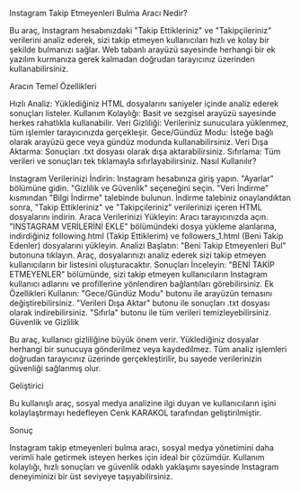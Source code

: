 Instagram Takip Etmeyenleri Bulma Aracı Nedir?

Bu araç, Instagram hesabınızdaki "Takip Ettikleriniz" ve "Takipçileriniz" verilerini analiz ederek, sizi takip etmeyen kullanıcıları hızlı ve kolay bir şekilde bulmanızı sağlar. Web tabanlı arayüzü sayesinde herhangi bir ek yazılım kurmanıza gerek kalmadan doğrudan tarayıcınız üzerinden kullanabilirsiniz.

Aracın Temel Özellikleri

Hızlı Analiz: Yüklediğiniz HTML dosyalarını saniyeler içinde analiz ederek sonuçları listeler.
Kullanım Kolaylığı: Basit ve sezgisel arayüzü sayesinde herkes rahatlıkla kullanabilir.
Veri Gizliliği: Verileriniz sunuculara yüklenmez, tüm işlemler tarayıcınızda gerçekleşir.
Gece/Gündüz Modu: İsteğe bağlı olarak arayüzü gece veya gündüz modunda kullanabilirsiniz.
Veri Dışa Aktarma: Sonuçları .txt dosyası olarak dışa aktarabilirsiniz.
Sıfırlama: Tüm verileri ve sonuçları tek tıklamayla sıfırlayabilirsiniz.
Nasıl Kullanılır?

Instagram Verilerinizi İndirin:
Instagram hesabınıza giriş yapın.
"Ayarlar" bölümüne gidin.
"Gizlilik ve Güvenlik" seçeneğini seçin.
"Veri İndirme" kısmından "Bilgi İndirme" talebinde bulunun.
İndirme talebiniz onaylandıktan sonra, "Takip Ettikleriniz" ve "Takipçileriniz" verilerinizi içeren HTML dosyalarını indirin.
Araca Verilerinizi Yükleyin:
Aracı tarayıcınızda açın.
"INSTAGRAM VERİLERİNİ EKLE" bölümündeki dosya yükleme alanlarına, indirdiğiniz following.html (Takip Ettiklerim) ve followers_1.html (Beni Takip Edenler) dosyalarını yükleyin.
Analizi Başlatın:
"Beni Takip Etmeyenleri Bul" butonuna tıklayın.
Araç, dosyalarınızı analiz ederek sizi takip etmeyen kullanıcıların bir listesini oluşturacaktır.
Sonuçları İnceleyin:
"BENİ TAKİP ETMEYENLER" bölümünde, sizi takip etmeyen kullanıcıların Instagram kullanıcı adlarını ve profillerine yönlendiren bağlantıları görebilirsiniz.
Ek Özellikleri Kullanın:
"Gece/Gündüz Modu" butonu ile arayüzün temasını değiştirebilirsiniz.
"Verileri Dışa Aktar" butonu ile sonuçları .txt dosyası olarak indirebilirsiniz.
"Sıfırla" butonu ile tüm verileri temizleyebilirsiniz.
Güvenlik ve Gizlilik

Bu araç, kullanıcı gizliliğine büyük önem verir. Yüklediğiniz dosyalar herhangi bir sunucuya gönderilmez veya kaydedilmez. Tüm analiz işlemleri doğrudan tarayıcınız üzerinde gerçekleştirilir, bu sayede verilerinizin güvenliği sağlanmış olur.

Geliştirici

Bu kullanışlı araç, sosyal medya analizine ilgi duyan ve kullanıcıların işini kolaylaştırmayı hedefleyen Cenk KARAKOL tarafından geliştirilmiştir.

Sonuç

Instagram takip etmeyenleri bulma aracı, sosyal medya yönetimini daha verimli hale getirmek isteyen herkes için ideal bir çözümdür. Kullanım kolaylığı, hızlı sonuçları ve güvenlik odaklı yaklaşımı sayesinde Instagram deneyiminizi bir üst seviyeye taşıyabilirsiniz.

